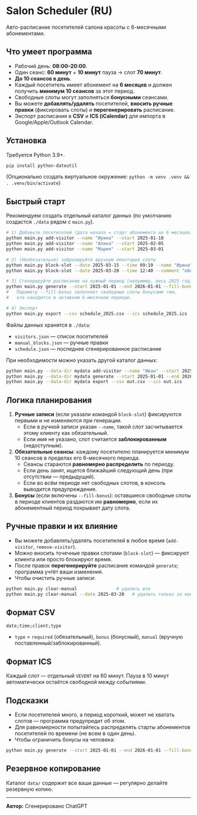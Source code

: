 # Salon Scheduler (RU)

Авто-расписание посетителей салона красоты с 6-месячными абонементами.

## Что умеет программа

- Рабочий день: **08:00–20:00**.
- Один сеанс: **60 минут** + **10 минут** пауза → слот **70 минут**.
- **До 10 сеансов в день**.
- Каждый посетитель имеет абонемент на **6 месяцев** и должен получить **минимум 10 сеансов** за этот период.
- Свободные слоты могут заполняться **бонусными** сеансами.
- Вы можете **добавлять/удалять** посетителей, **вносить ручные правки** (фиксировать слоты) и **перегенерировать** расписание.
- Экспорт расписания в **CSV** и **ICS (iCalendar)** для импорта в Google/Apple/Outlook Calendar.

## Установка

Требуется Python 3.9+.

```bash
pip install python-dateutil
```

(Опционально создать виртуальное окружение: `python -m venv .venv && . .venv/bin/activate`)

## Быстрый старт

Рекомендуем создать отдельный каталог данных (по умолчанию создастся `./data` рядом с `main.py`).

```bash
# 1) Добавьте посетителей (дата начала = старт абонемента на 6 месяцев)
python main.py add-visitor --name "Ирина" --start 2025-01-10
python main.py add-visitor --name "Алина" --start 2025-02-05
python main.py add-visitor --name "Мария" --start 2025-03-01

# 2) (Необязательно) забронируйте вручную некоторые слоты
python main.py block-slot --date 2025-03-15 --time 09:10 --name "Ирина" --comment "удобно клиенту"
python main.py block-slot --date 2025-03-20 --time 12:40 --comment "оборудование/мастер недоступны"

# 3) Сгенерируйте расписание на нужный период (например, весь 2025 год)
python main.py generate --start 2025-01-01 --end 2026-01-01 --fill-bonus
#   Параметр --fill-bonus заполняет свободные слоты бонусами тем,
#   кто находится в активном 6-месячном периоде.

# 4) Экспорт
python main.py export --csv schedule_2025.csv --ics schedule_2025.ics
```

Файлы данных хранятся в `./data`:
- `visitors.json` — список посетителей
- `manual_blocks.json` — ручные правки
- `schedule.json` — последнее сгенерированное расписание

При необходимости можно указать другой каталог данных:
```bash
python main.py --data-dir mydata add-visitor --name "Иван" --start 2025-04-01
python main.py --data-dir mydata generate --start 2025-01-01 --end 2026-01-01
python main.py --data-dir mydata export --csv out.csv --ics out.ics
```

## Логика планирования

1. **Ручные записи** (если указали командой `block-slot`) фиксируются первыми и не изменяются при генерации.
   - Если в ручной записи указан `--name`, такой слот засчитывается этому клиенту как обязательный.
   - Если имя не указано, слот считается **заблокированным** (недоступным).
2. **Обязательные сеансы**: каждому посетителю планируется минимум 10 сеансов в пределах его 6-месячного периода.
   - Сеансы стараются **равномерно распределить** по периоду.
   - Если день занят, ищется ближайший следующий день (при отсутствии — предыдущий).
   - Если во всём периоде нет свободных слотов, в консоль выводится предупреждение.
3. **Бонусы** (если включены `--fill-bonus`): оставшиеся свободные слоты в периоде клиентов раздаются им **равномерно**, если их абонементный период покрывает дату слота.

## Ручные правки и их влияние

- Вы можете добавлять/удалять посетителей в любое время (`add-visitor`, `remove-visitor`).
- Можно вносить точечные правки слотами (`block-slot`) — фиксируют клиента или просто блокируют время.
- После правок **перегенерируйте** расписание командой `generate`; программа учтёт ваши изменения.
- Чтобы очистить ручные записи:
```bash
python main.py clear-manual               # удалить все
python main.py clear-manual --date 2025-03-20   # удалить только за конкретную дату
```

## Формат CSV

`date;time;client;type`

- `type` = `required` (обязательный), `bonus` (бонусный), `manual` (вручную поставленный/заблокированный).

## Формат ICS

Каждый слот — отдельный `VEVENT` на 60 минут. Пауза в 10 минут автоматически остаётся свободной между событиями.

## Подсказки

- Если посетителей много, а период короткий, может не хватать слотов — программа предупредит об этом.
- Для равномерности попытайтесь распределять старты абонементов посетителей по времени (не всем в один день).
- Чтобы ограничить бонусы на человека:
```bash
python main.py generate --start 2025-01-01 --end 2026-01-01 --fill-bonus --max-bonus-per-person 5
```

## Резервное копирование

Каталог `data/` содержит все ваши данные — регулярно делайте резервную копию.

---

**Автор:** Сгенерировано ChatGPT
